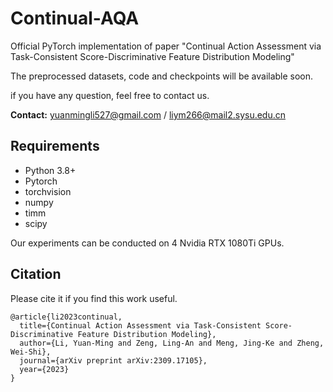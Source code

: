 # Continual-AQA
Official PyTorch implementation of paper "Continual Action Assessment via Task-Consistent Score-Discriminative Feature Distribution Modeling"

The preprocessed datasets, code and checkpoints will be available soon.

if you have any question, feel free to contact us.

**Contact:** yuanmingli527@gmail.com / liym266@mail2.sysu.edu.cn

## Requirements

- Python 3.8+
- Pytorch
- torchvision
- numpy
- timm
- scipy

Our experiments can be conducted on 4 Nvidia RTX 1080Ti GPUs.

## Citation
Please cite it if you find this work useful.
```
@article{li2023continual,
  title={Continual Action Assessment via Task-Consistent Score-Discriminative Feature Distribution Modeling},
  author={Li, Yuan-Ming and Zeng, Ling-An and Meng, Jing-Ke and Zheng, Wei-Shi},
  journal={arXiv preprint arXiv:2309.17105},
  year={2023}
}
```
